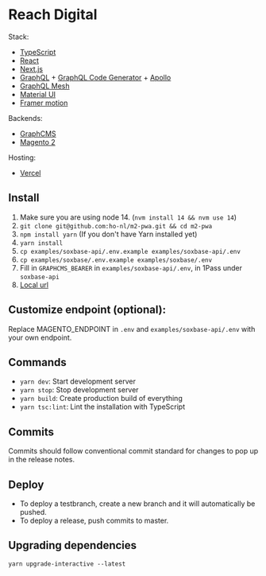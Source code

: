 # Reach Digital

Stack:

- [TypeScript](https://www.typescriptlang.org/)
- [React](https://reactjs.org/)
- [Next.js](https://nextjs.org/)
- [GraphQL](https://graphql.org/) +
  [GraphQL Code Generator](https://graphql-code-generator.com/) +
  [Apollo](https://www.apollographql.com/docs/react/)
- [GraphQL Mesh](https://graphql-mesh.com/)
- [Material UI](https://material-ui.com/)
- [Framer motion](https://www.framer.com/motion/)

Backends:

- [GraphCMS](https://graphcms.com/)
- [Magento 2](https://github.com/magento/magento2)

Hosting:

- [Vercel](https://vercel.com/reachdigital)

## Install

1. Make sure you are using node 14. (`nvm install 14 && nvm use 14`)
2. `git clone git@github.com:ho-nl/m2-pwa.git && cd m2-pwa`
3. `npm install yarn` (If you don't have Yarn installed yet)
4. `yarn install`
5. `cp examples/soxbase-api/.env.example examples/soxbase-api/.env`
6. `cp examples/soxbase/.env.example examples/soxbase/.env`
7. Fill in `GRAPHCMS_BEARER` in `examples/soxbase-api/.env`, in 1Pass under
   `soxbase-api`
8. [Local url](http://localhost:3000)

## Customize endpoint (optional):

Replace MAGENTO_ENDPOINT in `.env` and `examples/soxbase-api/.env` with your own
endpoint.

## Commands

- `yarn dev`: Start development server
- `yarn stop`: Stop development server
- `yarn build`: Create production build of everything
- `yarn tsc:lint`: Lint the installation with TypeScript

## Commits

Commits should follow conventional commit standard for changes to pop up in the
release notes.

## Deploy

- To deploy a testbranch, create a new branch and it will automatically be
  pushed.
- To deploy a release, push commits to master.

## Upgrading dependencies

`yarn upgrade-interactive --latest`

